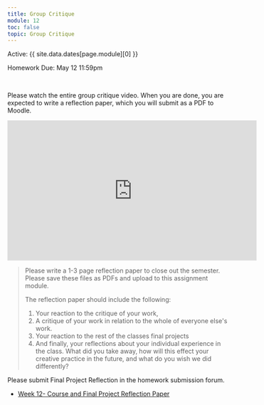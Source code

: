 ```yaml
---
title: Group Critique
module: 12
toc: false
topic: Group Critique
---
```




Active: {{ site.data.dates[page.module][0] }}

Homework Due: May 12 11:59pm

<!--{{ site.data.dates[page.module][1] }} -->

<br />

<!--<div class="embed-responsive embed-responsive-16by9"><iframe width="560" height="315" src="https://www.youtube.com/embed/yy2hM58E-t0" title="YouTube video player" frameborder="0" allow="accelerometer; autoplay; clipboard-write; encrypted-media; gyroscope; picture-in-picture; web-share" allowfullscreen></iframe></div>

<div class="embed-responsive embed-responsive-16by9"><iframe width="560" height="315" src="https://www.youtube.com/embed/wIL_yEgXLV8" title="YouTube video player" frameborder="0" allow="accelerometer; autoplay; clipboard-write; encrypted-media; gyroscope; picture-in-picture" allowfullscreen></iframe></div>


1ytFall 2021 - Final Project Critique: https://youtu.be/16JADX43gzk
Spring 2021 - Final Project Critique: https://youtu.be/5XvxTT69Tmg

<div class="embed-responsive embed-responsive-16by9"><iframe class="embed-responsive-item" src="https://www.youtube.com/embed/16JADX43gzk" frameborder="0" allow="accelerometer; autoplay; encrypted-media; gyroscope; picture-in-picture" allowfullscreen></iframe></div>

[MART 340 Final Critique Video via Zoom ](https://umontana.zoom.us/rec/share/AyHZXQF7rjqKzaposZLgoRK894GUbMH6lz12EyoXrsJTGfWOC-iCvk_kHKH9sxpZ.uOlyozvgMAX-i_OC?startTime=1702347343000)

<div class="embed-responsive embed-responsive-16by9"><iframe width="560" height="315" src="https://youtu.be/DDy2Fx-tAVM" title="YouTube video player" frameborder="0" allow="accelerometer; autoplay; clipboard-write; encrypted-media; gyroscope; picture-in-picture; web-share" allowfullscreen></iframe></div>

-->



Please watch the entire group critique video. When you are done, you are expected to write a reflection paper, which you will submit as a PDF to Moodle.

<div class="embed-responsive embed-responsive-16by9"><iframe width="560" height="315" src="https://www.youtube.com/embed/GTm9MI09rcI?si=g15hpnm1taOBxPeR" title="YouTube video player" frameborder="0" allow="accelerometer; autoplay; clipboard-write; encrypted-media; gyroscope; picture-in-picture; web-share" referrerpolicy="strict-origin-when-cross-origin" allowfullscreen></iframe></div>

> Please write a 1-3 page reflection paper to close out the semester. Please save these files as PDFs and upload to this assignment module.
>
> The reflection paper should include the following:
>
> 1. Your reaction to the critique of your work,
> 2. A critique of your work in relation to the whole of everyone else's work.
> 3. Your reaction to the rest of the classes final projects
> 4. And finally, your reflections about your individual experience in the class. What did you take away, how will this effect your creative practice in the future, and what do you wish we did differently?


Please submit Final Project Reflection in the homework submission forum.

- [Week 12- Course and Final Project Reflection Paper](https://moodle.umt.edu/mod/assign/view.php?id=2774177)


